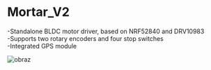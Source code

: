 # Mortar_V2

-Standalone BLDC motor driver, based on NRF52840 and DRV10983  
-Supports two rotary encoders and four stop switches  
-Integrated GPS module  

![obraz](https://user-images.githubusercontent.com/36953843/205446240-2498a3e2-870e-473c-91c3-bf8caad94d2c.png)
